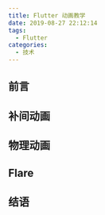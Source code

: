 ```yaml
---
title: Flutter 动画教学
date: 2019-08-27 22:12:14
tags:
  - Flutter
categories:
  - 技术
---
```


## 前言

## 补间动画

## 物理动画

## Flare

## 结语
